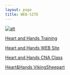 ```yaml
---
layout: page
title: WEB-SITE
---
```


[![alt](https://www.keepandshare.com/graphics/thirdparty/oem_logos/10/183130-1423513517.jpg)](https://heartandhandstraining.github.io/main/)

[Heart and Hands Training](http://www.heartandhandstraining.com)

[Heart and Hands WEB Site](https://heartandhandstraining.github.io/wbdv/)

[Heart and Hands CNA Class](https://heartandhandstraining.github.io/CNA/)

[Heart&Hands VikingSheepart](https://vikingsheepart.github.io/main/)
